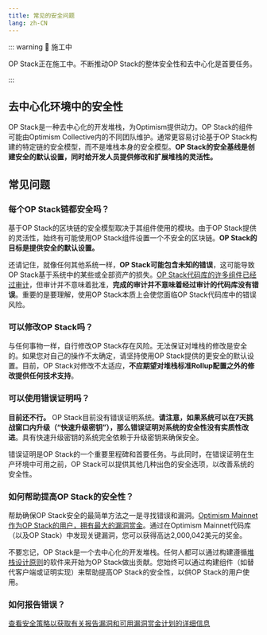 ```yaml
---
title: 常见的安全问题
lang: zh-CN
---
```


::: warning 🚧 施工中

OP Stack正在施工中。不断推动OP Stack的整体安全性和去中心化是首要任务。

:::

## 去中心化环境中的安全性

OP Stack是一种去中心化的开发堆栈，为Optimism提供动力。OP Stack的组件可能由Optimism Collective内的不同团队维护。通常更容易讨论基于OP Stack构建的特定链的安全模型，而不是堆栈本身的安全模型。**OP Stack的安全基线是创建安全的默认设置，同时给开发人员提供修改和扩展堆栈的灵活性。**

## 常见问题

### 每个OP Stack链都安全吗？

基于OP Stack的区块链的安全模型取决于其组件使用的模块。由于OP Stack提供的灵活性，始终有可能使用OP Stack组件设置一个不安全的区块链。**OP Stack的目标是提供安全的默认设置。**

还请记住，就像任何其他系统一样，**OP Stack可能包含未知的错误**，这可能导致OP Stack基于系统中的某些或全部资产的损失。[OP Stack代码库的许多组件已经过审计](https://github.com/ethereum-optimism/optimism/tree/129032f15b76b0d2a940443a39433de931a97a44/technical-documents/security-reviews)，但审计并不意味着批准，**完成的审计并不意味着经过审计的代码库没有错误**。重要的是要理解，使用OP Stack本质上会使您面临OP Stack代码库中的错误风险。

### 可以修改OP Stack吗？

与任何事物一样，自行修改OP Stack存在风险。无法保证对堆栈的修改是安全的。如果您对自己的操作不太确定，请坚持使用OP Stack提供的更安全的默认设置。目前，OP Stack对修改不太适应，**不应期望对堆栈标准Rollup配置之外的修改提供任何技术支持**。

### 可以使用错误证明吗？

**目前还不行。** OP Stack目前没有错误证明系统。**请注意，如果系统可以在7天挑战窗口内升级（“快速升级密钥”），那么错误证明对系统的安全性没有实质性改进**。具有快速升级密钥的系统完全依赖于升级密钥来确保安全。

错误证明是OP Stack的一个重要里程碑和首要任务。与此同时，在错误证明在生产环境中可用之前，OP Stack可以提供其他几种出色的安全选项，以改善系统的安全性。

### 如何帮助提高OP Stack的安全性？

帮助确保OP Stack安全的最简单方法之一是寻找错误和漏洞。[Optimism Mainnet作为OP Stack的用户，拥有最大的漏洞赏金](https://immunefi.com/bounty/optimism/)。通过在Optimism Mainnet代码库（以及OP Stack）中发现关键漏洞，您可以获得高达2,000,042美元的奖金。

不要忘记，OP Stack是一个去中心化的开发堆栈。任何人都可以通过构建遵循[堆栈设计原则](../understand/design-principles.md)的软件来开始为OP Stack做出贡献。您始终可以通过构建组件（如替代客户端或证明实现）来帮助提高OP Stack的安全性，以供OP Stack的用户使用。

### 如何报告错误？

[查看安全策略以获取有关报告漏洞和可用漏洞赏金计划的详细信息](./policy.md)
